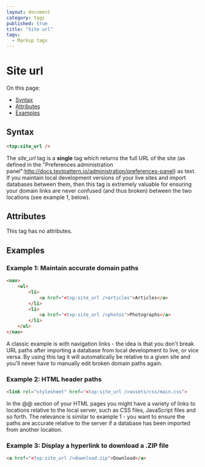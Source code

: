 ```yaml
---
layout: document
category: tags
published: true
title: "Site url"
tags:
  - Markup tags
---
```


# Site url

On this page:

* [Syntax](#user-content-syntax)
* [Attributes](#user-content-attributes)
* [Examples](#user-content-examples)

## Syntax

```html
<txp:site_url />
```

The *site_url* tag is a __single__ tag which returns the full URL of the site (as defined in the "Preferences administration panel":http://docs.textpattern.io/administration/preferences-panel) as text. If you maintain local development versions of your live sites and import databases between them, then this tag is extremely valuable for ensuring your domain links are never confused (and thus broken) between the two locations (see example 1, below).

## Attributes

This tag has no attributes.

## Examples

### Example 1: Maintain accurate domain paths

```html
<nav>
    <ul>
        <li>
            <a href="<txp:site_url />articles">Articles</a>
        </li>
        <li>
            <a href="<txp:site_url />photos">Photographs</a>
        </li>
    </ul>
</nav>
```

A classic example is with navigation links - the idea is that you don't break URL paths after importing a database from local development to live, or vice versa. By using this tag it will automatically be relative to a given site and you'll never have to manually edit broken domain paths again.

### Example 2: HTML header paths

```html
<link rel="stylesheet" href="<txp:site_url />assets/css/main.css">
```

In the @<head>@ section of your HTML pages you might have a variety of links to locations relative to the local server, such as CSS files, JavaScript files and so forth. The relevance is similar to example 1 - you want to ensure the paths are accurate relative to the server if a database has been imported from another location.

### Example 3: Display a hyperlink to download a .ZIP file

```html
<a href="<txp:site_url />download.zip">Download</a>
